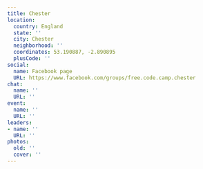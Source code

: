 ```yaml
---
title: Chester
location:
  country: England
  state: ''
  city: Chester
  neighborhood: ''
  coordinates: 53.190887, -2.890895
  plusCode: ''
social:
  name: Facebook page
  URL: https://www.facebook.com/groups/free.code.camp.chester
chat:
  name: ''
  URL: ''
event:
  name: ''
  URL: ''
leaders:
- name: ''
  URL: ''
photos:
  old: ''
  cover: ''
---
```

